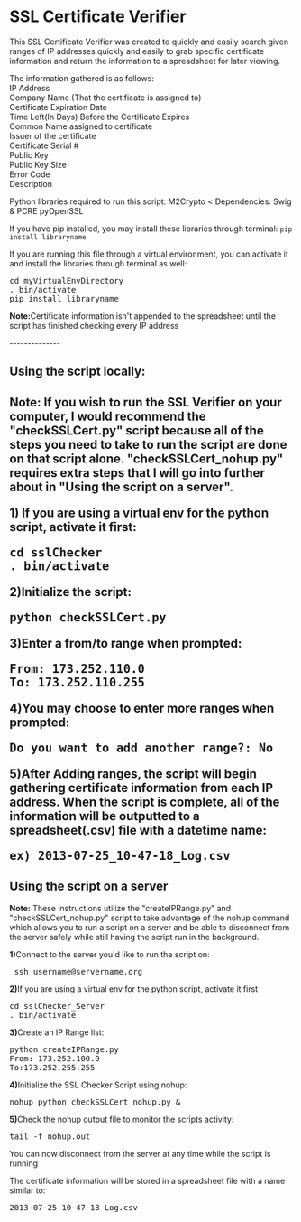 <h1>SSL Certificate Verifier</h1>
This SSL Certificate Verifier was created to quickly and easily search given ranges of IP addresses quickly and 
easily to grab specific certificate information and return the information to a spreadsheet for later viewing.

The information gathered is as follows:<br />
IP Address  <br />
Company Name (That the certificate is assigned to) <br />
Certificate Expiration Date <br />
Time Left(In Days) Before the Certificate Expires <br />
Common Name assigned to certificate<br />
Issuer of the certificate<br />
Certificate Serial #<br />
Public Key	<br />
Public Key Size	<br />
Error Code	<br />
Description<br />

Python libraries required to run this script:
M2Crypto < Dependencies: Swig & PCRE
pyOpenSSL

If you have pip installed, you may install these libraries through terminal:
<code>pip install libraryname</code><br />

If you are running this file through a virtual environment, you can activate it and install the libraries through terminal
as well:
<pre>cd myVirtualEnvDirectory
. bin/activate
pip install libraryname</pre>

<p><b>Note:</b>Certificate information isn't appended to the spreadsheet until the script has finished checking every IP address</p>
--------------

<h2>Using the script locally:<h2>
<p><b>Note:</b> If you wish to run the SSL Verifier on your computer, I would recommend the "checkSSLCert.py" script because
all of the steps you need to take to run the script are done on that script alone. "checkSSLCert_nohup.py" requires
extra steps that I will go into further about in "Using the script on a server".</p>

<p><b>1)</b> If you are using a virtual env for the python script, activate it first:</p>
<pre>cd sslChecker
. bin/activate</pre>

<p><b>2)</b>Initialize the script:</p>
<pre>python checkSSLCert.py</pre>

<p><b>3)</b>Enter a from/to range when prompted:</p>
<pre>From: 173.252.110.0
To: 173.252.110.255</pre>

<p><b>4)</b>You may choose to enter more ranges when prompted:</p>
<pre>Do you want to add another range?: No</pre>

<p><b>5)</b>After Adding ranges, the script will begin gathering certificate information from each IP address.
When the script is complete, all of the information will be outputted to a spreadsheet(.csv) file with a datetime name:</p>
<pre>ex) 2013-07-25_10-47-18_Log.csv</pre>



<h2>Using the script on a server</h2>
<p><b>Note:</b> These instructions utilize the "createIPRange.py" and "checkSSLCert_nohup.py" script to take advantage
of the nohup command which allows you to run a script on a server and be able to disconnect from the server safely while
still having the script run in the background.<p>

<p><b>1)</b>Connect to the server you'd like to run the script on:</p>
<pre> ssh username@servername.org</pre>

<p><b>2)</b>If you are using a virtual env for the python script, activate it first</p>
<pre>cd sslChecker_Server
. bin/activate</pre>

<p><b>3)</b>Create an IP Range list:</p>
<pre>python createIPRange.py
From: 173.252.100.0
To:173.252.255.255
</pre>

<p><b>4)</b>Initialize the SSL Checker Script using nohup:</p>
<pre>nohup python checkSSLCert_nohup.py &</pre>

<p><b>5)</b>Check the nohup output file to monitor the scripts activity:</p>
<pre>tail -f nohup.out</pre>

<p>You can now disconnect from the server at any time while the script is running</p>
<p>The certificate information will be stored in a spreadsheet file with a name similar to:</p>
<pre>2013-07-25_10-47-18_Log.csv</pre>

